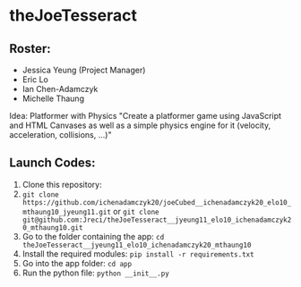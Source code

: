 # theJoeTesseract
## Roster:
- Jessica Yeung (Project Manager)
- Eric Lo
- Ian Chen-Adamczyk
- Michelle Thaung

Idea: Platformer with Physics
"Create a platformer game using JavaScript and HTML Canvases as well as a simple physics engine for it (velocity, acceleration, collisions, ...)"

## Launch Codes:
1. Clone this repository: 
2. `git clone https://github.com/ichenadamczyk20/joeCubed__ichenadamczyk20_elo10_mthaung10_jyeung11.git` or 
`git clone git@github.com:Jreci/theJoeTesseract__jyeung11_elo10_ichenadamczyk20_mthaung10.git`
3. Go to the folder containing the app: 
`cd theJoeTesseract__jyeung11_elo10_ichenadamczyk20_mthaung10`
4. Install the required modules:
`pip install -r requirements.txt`
5. Go into the app folder:
`cd app`
6. Run the python file: 
`python __init__.py`
